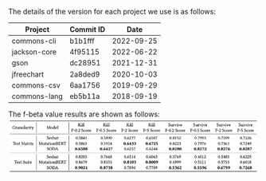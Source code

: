 The details of the version for each project we use is as follows:  

| Project     | Commit ID   | Date       |
|-------------|-------------|------------|
| commons-cli     | b1b1fff     | 2022-09-25 |
| jackson-core     | 4f95115    | 2022-06-22 |
| gson              | dc28951   | 2021-12-31 |
| jfreechart        | 2a8ded9   | 2020-10-03 |
| commons-csv    | 6aa1756      | 2019-09-29 |
| commons-lang   | eb5b11a      | 2018-09-19 |

The f-beta value results are shown as follows:
![alt text](./figs/new-version-f-beta.png "Newer versions F-beta values")